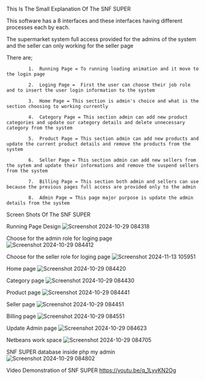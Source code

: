This Is The Small Explanation Of The  SNF SUPER

This software has a 8 interfaces and these interfaces having different processes each by each.

The supermarket system full access provided for the admins of the system and the seller can only working for the seller page

There are;

            1.  Running Page = To running loading animation and it move to the login page 
            
            2.  Loging Page =  First the user can choose their job role and to insert the user login information to the system 
            
            3.  Home Page = This section is admin's choice and what is the section choosing to working currently
            
            4.  Category Page = This section admin can add new product categories and update our category details and delete unnecessary category from the system
            
            5.  Product Page = This section admin can add new products and update the current product details and remove the products from the system
            
            6.  Seller Page = This section admin can add new sellers from the sytem and update their informations and remove the suspend sellers from the system
            
            7.  Billing Page = This section both admin and sellers can use because the previous pages full access are provided only to the admin 
            
            8.  Admin Page = This page major purpose is update the admin details from the system




Screen Shots Of The SNF SUPER

Running Page Design
![Screenshot 2024-10-29 084318](https://github.com/user-attachments/assets/4ddf9b8e-cee0-4ab9-a83f-ce22df89f94b)

Choose for the admin role for loging page
![Screenshot 2024-10-29 084412](https://github.com/user-attachments/assets/7a51e2ff-17a1-4778-af42-b9c51f09d5ff)

Choose for the seller role for loging page
![Screenshot 2024-11-13 105951](https://github.com/user-attachments/assets/6b84c08a-f1e9-4d71-a900-4fc017bfb26e)

Home page
![Screenshot 2024-10-29 084420](https://github.com/user-attachments/assets/54879596-2b92-4c4e-87c4-9d69d857bc70)

Category page
![Screenshot 2024-10-29 084430](https://github.com/user-attachments/assets/4f397b18-d491-4882-8946-7ca654e685cd)

Product page
![Screenshot 2024-10-29 084441](https://github.com/user-attachments/assets/5bbb86f5-12dd-48e1-989a-3216b01a66d9)

Seller page
![Screenshot 2024-10-29 084451](https://github.com/user-attachments/assets/71da125c-d43d-4434-aa38-f51f9f3cca12)

Billing page
![Screenshot 2024-10-29 084551](https://github.com/user-attachments/assets/b79ffd1f-7c68-4b00-8bad-dff61058500a)

Update Admin page
![Screenshot 2024-10-29 084623](https://github.com/user-attachments/assets/a9fbd80b-b6dc-4400-9bad-a1db0707a0c8)

Netbeans work space
![Screenshot 2024-10-29 084705](https://github.com/user-attachments/assets/909babcd-d476-4cb6-8e02-c9ffac40e1f4)

SNF SUPER database inside php my admin
![Screenshot 2024-10-29 084802](https://github.com/user-attachments/assets/c5200048-2d8d-491d-b252-14bcf4339662)

Video Demonstration of SNF SUPER  https://youtu.be/q_1LyvKN2Og
